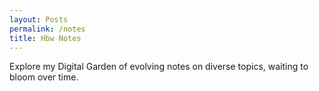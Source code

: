 ```yaml
---
layout: Posts
permalink: /notes
title: Hbw Notes
---
```


Explore my Digital Garden of evolving notes on diverse topics, waiting to bloom over time.
